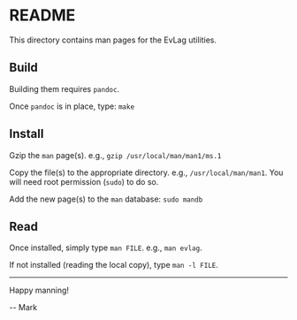 # README

This directory contains man pages for the EvLag utilities.


## Build

Building them requires `pandoc`.

Once `pandoc` is in place, type: `make`


## Install

Gzip the `man` page(s).  e.g., `gzip /usr/local/man/man1/ms.1`

Copy the file(s) to the appropriate directory.  e.g.,
`/usr/local/man/man1`.  You will need root permission (`sudo`)
to do so.

Add the new page(s) to the `man` database: `sudo mandb`


## Read

Once installed, simply type `man FILE`.  e.g., `man evlag`.

If not installed (reading the local copy), type `man -l FILE`.


-----------------

Happy manning!

-- Mark


